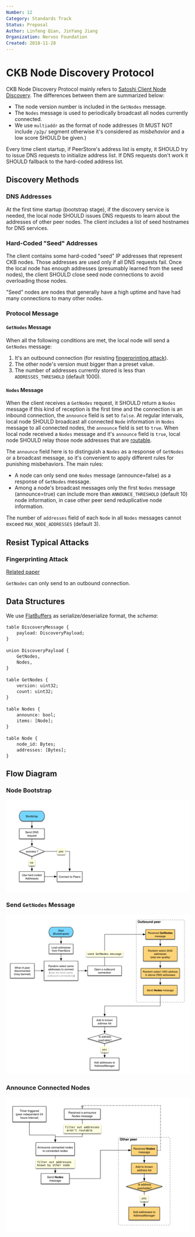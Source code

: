 ```yaml
---
Number: 12
Category: Standards Track
Status: Proposal
Author: Linfeng Qian, JinYang Jiang
Organization: Nervos Foundation
Created: 2018-11-28
---
```


# CKB Node Discovery Protocol

CKB Node Discovery Protocol mainly refers to [Satoshi Client Node Discovery][0]. The differences between them are summarized below:

* The node version number is included in the `GetNodes` message.
* The `Nodes` message is used to periodically broadcast all nodes currently connected.
* We use `multiaddr` as the format of node addresses (It MUST NOT include `/p2p/` segment otherwise it's considered as *misbehavior* and a low score SHOULD be given.)

Every time client startup, if PeerStore's address list is empty, it SHOULD try to issue DNS requests to initialize address list. If DNS requests don't work it SHOULD fallback to the hard-coded address list.

## Discovery Methods
### DNS Addresses
At the first time startup (bootstrap stage), if the discovery service is needed, the local node SHOULD issues DNS requests to learn about the addresses of other peer nodes. The client includes a list of seed hostnames for DNS services.

### Hard-Coded "Seed" Addresses
The client contains some hard-coded "seed" IP addresses that represent CKB nodes. Those addresses are used only if all DNS requests fail. Once the local node has enough addresses (presumably learned from the seed nodes), the client SHOULD close seed node connections to avoid overloading those nodes.

"Seed" nodes are nodes that generally have a high uptime and have had many connections to many other nodes.

### Protocol Message
#### `GetNodes` Message
When all the following conditions are met, the local node will send a `GetNodes` message:

  1. It's an outbound connection (for resisting [fingerprinting attack][3]).
  2. The other node's version must bigger than a preset value.
  3. The number of addresses currently stored is less than `ADDRESSES_THRESHOLD` (default 1000). 


#### `Nodes` Message
When the client receives a `GetNodes` request, it SHOULD return a `Nodes` message if this kind of reception is the first time and the connection is an inbound connection, the `announce` field is set to `false`. At regular intervals, local node SHOULD broadcast all connected `Node` information in `Nodes` message to all connected nodes, the `announce` field is set to `true`. When local node received a `Nodes` message and it's `announce` field is `true`, local node SHOULD relay those node addresses that are [routable][1].

The `announce` field here is to distinguish a `Nodes` as a response of `GetNodes` or a broadcast message, so it's convenient to apply different rules for punishing misbehaviors. The main rules:

* A node can only send one `Nodes` message (announce=false) as a response of `GetNodes` message.
* Among a node's broadcast messages only the first `Nodes` message (announce=true) can include more than `ANNOUNCE_THRESHOLD` (default 10) node information, in case other peer send reduplicative node information.

The number of `addresses` field of each `Node` in all `Nodes` messages cannot exceed `MAX_NODE_ADDRESSES` (default 3).

## Resist Typical Attacks
### Fingerprinting Attack
[Related paper][3]

`GetNodes` can only send to an outbound connection.

## Data Structures
We use [FlatBuffers][2] as serialize/deserialize format, the *schema*:

```
table DiscoveryMessage {
    payload: DiscoveryPayload;
}

union DiscoveryPayload {
    GetNodes,
    Nodes,
}

table GetNodes {
    version: uint32;
    count: uint32;
}

table Nodes {
    announce: bool;
    items: [Node];
}

table Node {
    node_id: Bytes;
    addresses: [Bytes];
}
```

## Flow Diagram
### Node Bootstrap
![](images/bootstrap.png)
### Send `GetNodes` Message
![](images/get-nodes.png)
### Announce Connected Nodes
![](images/announce-nodes.png)

[0]: https://en.bitcoin.it/wiki/Satoshi_Client_Node_Discovery
[1]: https://www.iana.org/assignments/iana-ipv4-special-registry/iana-ipv4-special-registry.xhtml
[2]: https://google.github.io/flatbuffers/
[3]: https://arxiv.org/pdf/1410.6079.pdf
